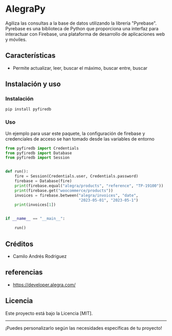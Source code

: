 # AlegraPy

Agiliza las consultas a la base de datos utilizando la librería "Pyrebase". Pyrebase es una biblioteca de Python que proporciona una interfaz para interactuar con Firebase, una plataforma de desarrollo de aplicaciones web y móviles.

## Características

- Permite actualizar, leer, buscar el máximo, buscar entre, buscar 

## Instalación y uso

### Instalación

```
pip install pyfiredb
```

### Uso

Un ejemplo para usar este paquete, la configuración de firebase y credenciales de acceso se han tomado desde las variables de entorno

```python
from pyfiredb import Credentials
from pyfiredb import Database
from pyfiredb import Session


def run():
    fire = Session(Credentials.user, Credentials.password)
    firebase = Database(fire)
    print(firebase.equal("alegra/products", "reference", "TP-19100"))
    print(firebase.get("woocommerce/products"))
    invoices = firebase.between("alegra/invoices", "date",
                                "2023-05-01", "2023-05-1")
    print(invoices[1])


if __name__ == "__main__":

    run()
```

## Créditos

- Camilo Andrés Rodriguez

## referencias

- https://developer.alegra.com/


## Licencia

Este proyecto está bajo la Licencia [MIT].

---

¡Puedes personalizarlo según las necesidades específicas de tu proyecto!

